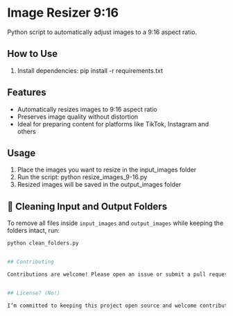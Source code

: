 # Image Resizer 9:16

Python script to automatically adjust images to a 9:16 aspect ratio.

## How to Use

1. Install dependencies: pip install -r requirements.txt


## Features

- Automatically resizes images to 9:16 aspect ratio
- Preserves image quality without distortion
- Ideal for preparing content for platforms like TikTok, Instagram and others


## Usage

1. Place the images you want to resize in the input_images folder
2. Run the script: python resize_images_9-16.py
3. Resized images will be saved in the output_images folder

## 🧹 Cleaning Input and Output Folders

To remove all files inside `input_images` and `output_images` while keeping the folders intact, run:

```bash
python clean_folders.py


## Contributing

Contributions are welcome! Please open an issue or submit a pull request.


## License? (No!) 

I’m committed to keeping this project open source and welcome contributions from anyone passionate about improving it!

